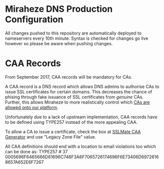 # Miraheze DNS Production Configuration

All changes pushed to this repository are automatically deployed to nameservers every 10th minute.
Syntax is checked for changes go live however so please be aware when pushing changes.

# CAA Records

From September 2017, CAA records will be mandatory for CAs.

A CAA record is a DNS record which allows DNS admins to authorise CAs to issue SSL certificates for certain domains.
This decreases the chance of phising through fake issuance of SSL certificates from *genuine* CAs.
Further, this allows Miraheze to more realistically control which [CAs are allowed onto our platform](https://meta.miraheze.org/wiki/Special:Diff/13904#WoSign_and_StartSSL_untrusted_on_FF).

Unfortunately due to a lack of upstream implementation, CAA records have to be defined using TYPE257 instead of the more appealing CAA.

To allow a CA to issue a certificate, check the box at [SSLMate CAA Generator](https://sslmate.com/labs/caa/) and use "Legacy Zone File" value.

All CAA definitions should end with a location to email violations too which can be done as:
TYPE257	\# 37 0005696F6465666D61696C746F3A6F7065726174696F6E73406D69726168657A652E6F7267


